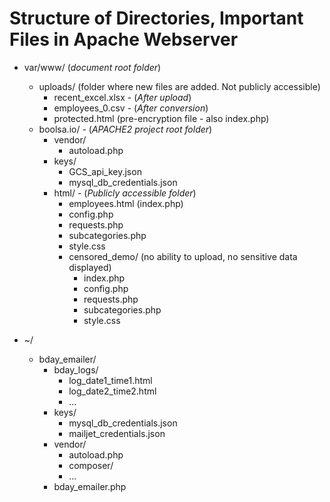 # Structure of Directories, Important Files in Apache Webserver

- var/www/   (*document root folder*)
  - uploads/   (folder where new files are added. Not publicly accessible)
    - recent_excel.xlsx -  (*After upload*)
    - employees_0.csv   - (*After conversion*)
    - protected.html (pre-encryption file - also index.php)
  - boolsa.io/  -  (*APACHE2 project root folder*)
    - vendor/
      - autoload.php
    - keys/
      - GCS_api_key.json
      - mysql_db_credentials.json
    - html/       -  (*Publicly accessible folder*)
      - employees.html (index.php)
      - config.php
      - requests.php
      - subcategories.php
      - style.css
      - censored_demo/ (no ability to upload, no sensitive data displayed)
        - index.php
        - config.php
        - requests.php
        - subcategories.php
        - style.css

- ~/
  - bday_emailer/
    - bday_logs/
      - log_date1_time1.html
      - log_date2_time2.html
      - ...
    - keys/
      - mysql_db_credentials.json
      - mailjet_credentials.json
    - vendor/
      - autoload.php
      - composer/
      - ...
    - bday_emailer.php
